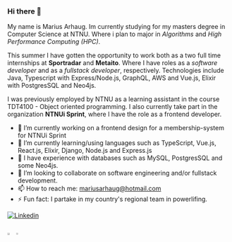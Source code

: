 ### Hi there 👋
My name is Marius Arhaug. Im currently studying for my masters degree in Computer Science at NTNU. Where i plan to major in _Algorithms_ and _High Performance Computing (HPC)_. 

This summer I have gotten the opportunity to work both as a two full time internships at **Sportradar** and **Metaito**. Where I have roles as a _software developer_ and as a _fullstack developer_, respectively. Technologies include Java, Typescript with Express/Node.js, GraphQL, AWS and Vue.js, Elixir with PostgresSQL and Neo4js. 

I was previously employed by NTNU as a learning assistant in the course TDT4100 - Object oriented programming. I also currently take part in the organization **NTNUi Sprint**, where I have the role as a frontend developer. 

- 🔭 I’m currently working on a frontend design for a membership-system for NTNUi Sprint
- 🌱 I’m currently learning/using languages such as TypeScript, Vue.js, React.js, Elixir, Django, Node.js and Express.js
- 💾 I have experience with databases such as MySQL, PostgresSQL and some Neo4js. 
- 👯 I’m looking to collaborate on software engineering and/or fullstack development.
- 📫 How to reach me: mariusarhaug@hotmail.com
- ⚡ Fun fact: I partake in my country's regional team in powerlifing. 

<a href="https://www.linkedin.com/in/marius-arhaug-9606321a8/">![Linkedin](https://img.shields.io/badge/linkedin-%231E77B5.svg?&style=for-the-badge&logo=linkedin&logoColor=white)</a>
<!-- ![Profile views](https://gpvc.arturio.dev/MariusArhaug) -->
<br>
<div style="width: 100%; display: flex">
  <a href="https://github.com/anuraghazra/github-readme-stats">
    <img align="center" width="50%"src="https://github-readme-stats.vercel.app/api?username=MariusArhaug&show_icons=true&theme=dark" />
  </a>
  <a href="https://github.com/anuraghazra/convoychat">
    <img align="center" width="41%" src="https://github-readme-stats.vercel.app/api/top-langs/?username=MariusArhaug&show_icons=true&theme=dark&layout=compact" />
  </a>
</div>
